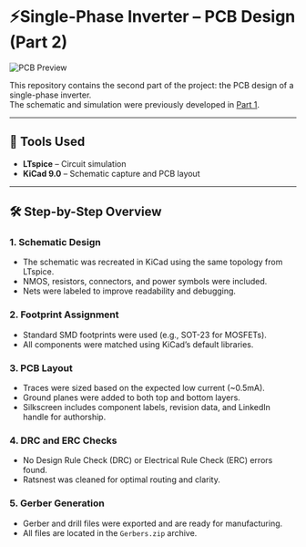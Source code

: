 # ⚡Single-Phase Inverter – PCB Design (Part 2)

![PCB Preview](./images/pcb_preview.png)

This repository contains the second part of the project: the PCB design of a single-phase inverter.  
The schematic and simulation were previously developed in [Part 1](https://github.com/guilhermedsmoreira/Single-Phase-Inverter-with-PWM-Control-Part-1).

---

## 🔧 Tools Used

- **LTspice** – Circuit simulation
- **KiCad 9.0** – Schematic capture and PCB layout

---

## 🛠️ Step-by-Step Overview

### 1. Schematic Design
- The schematic was recreated in KiCad using the same topology from LTspice.
- NMOS, resistors, connectors, and power symbols were included.
- Nets were labeled to improve readability and debugging.

### 2. Footprint Assignment
- Standard SMD footprints were used (e.g., SOT-23 for MOSFETs).
- All components were matched using KiCad’s default libraries.

### 3. PCB Layout
- Traces were sized based on the expected low current (~0.5mA).
- Ground planes were added to both top and bottom layers.
- Silkscreen includes component labels, revision data, and LinkedIn handle for authorship.

### 4. DRC and ERC Checks
- No Design Rule Check (DRC) or Electrical Rule Check (ERC) errors found.
- Ratsnest was cleaned for optimal routing and clarity.

### 5. Gerber Generation
- Gerber and drill files were exported and are ready for manufacturing.
- All files are located in the `Gerbers.zip` archive.

  
